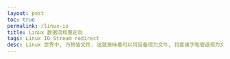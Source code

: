 ```yaml
---
layout: post
toc: true
permalink: /linux-io
title: Linux 数据流和重定向
tags: Linux IO Stream redirect
desc: Linux 世界中, 万物皆文件. 这就意味着可以将设备视为文件, 将套接字和管道视为文件, 将文件也视为文件. 无论何时打开资源, 我们都会获得一个文件描述符编号(file descriptor number).每个 Linux 进程都包含三个打开的资源->STDIN、 STDOUT、STDERR.  
---
```

